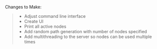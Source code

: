 Changes to Make:  
> - Adjust command line interface  
> - Create UI  
> - Print all active nodes  
> - Add random path generation with number of nodes specified  
> - Add multithreading to the server so nodes can be used multiple times  
